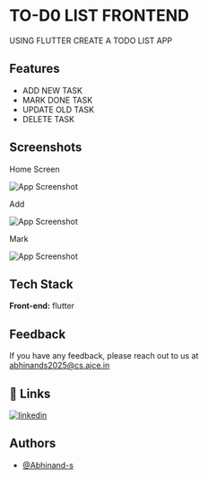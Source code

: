 
# TO-D0 LIST FRONTEND

USING FLUTTER CREATE A TODO LIST APP

## Features

- ADD NEW TASK
- MARK DONE TASK
- UPDATE OLD TASK
- DELETE TASK


## Screenshots
Home Screen

![App Screenshot](https://github.com/Abhinand-s/todo_front/blob/main/screenshot/Screenshot_1709020190.png)

Add

![App Screenshot](https://github.com/Abhinand-s/todo_front/blob/main/screenshot/Screenshot_1709020194.png)

Mark

![App Screenshot](https://github.com/Abhinand-s/todo_front/blob/main/screenshot/Screenshot_1709020249.png)
## Tech Stack

**Front-end:** flutter




## Feedback

If you have any feedback, please reach out to us at 
abhinands2025@cs.ajce.in


## 🔗 Links
[![linkedin](https://img.shields.io/badge/linkedin-0A66C2?style=for-the-badge&logo=linkedin&logoColor=white)](https://www.linkedin.com/in/abhinand-s-53378b238/)



## Authors

- [@Abhinand-s](https://github.com/Abhinand-s)

